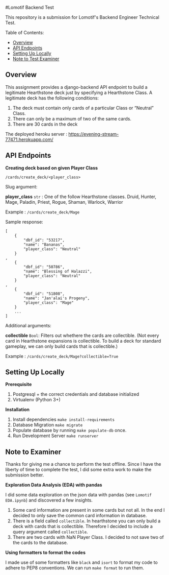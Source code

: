 #Lomotif Backend Test

This repository is a submission for Lomotif's Backend Engineer Technical Test.

Table of Contents:
* [Overview](#overview)
* [API Endpoints](#api-endpoints)
* [Setting Up Locally](#setting-up-locally)
* [Note to Test Examiner](#note-to-test-examiner)

## Overview
This assignment provides a django-backend API endpoint to build a legitimate Hearthstone deck just by specifying a Hearthstone Class.
A legitimate deck has the following conditions:
1) The deck must contain only cards of a particular Class or “Neutral” Class.
2) There can only be a maximum of two of the same cards.
3) There are 30 cards in the deck

The deployed heroku server :
https://evening-stream-77471.herokuapp.com/

## API Endpoints
**Creating deck based on given Player Class**

`/cards/create_deck/<player_class>`

Slug argument:

**player_class** `str` : One of the follow Hearthstone classes. 
Druid, Hunter, Mage, Paladin, Priest, Rogue, Shaman, Warlock, Warrior

Example : `/cards/create_deck/Mage`

Sample response: 
```
[
    {
        "dbf_id": "53217", 
        "name": "Bananas", 
        "player_class": "Neutral"
    }
, 
    {
        "dbf_id": "50786", 
        "name": "Blessing of Halazzi", 
        "player_class": "Neutral"
    }
,
    {
        "dbf_id": "51808", 
        "name": "Jan'alai's Progeny", 
        "player_class": "Mage"
    }
    ...
]
```

Additional arguments:

**collectible** `Bool`: Filters out whethere the cards are collectible. 
(Not every card in Hearthstone expansions is collectible. To build a deck for standard gameplay, 
we can only build cards that is collectible.)

Example : `/cards/create_deck/Mage?collectible=True`

## Setting Up Locally
**Prerequisite**
1. Postgresql + the correct credentials and database initialized
2. Virtualenv (Python 3+)

**Installation**
1. Install dependencies `make install-requirements`
2. Database Migration `make migrate`
3. Populate database by running `make populate-db` once.
4. Run Development Server `make runserver`

## Note to Examiner
Thanks for giving me a chance to perform the test offline. 
Since I have the liberty of time to complete the test, I did some extra work to make the submission better.

**Exploration Data Analysis (EDA) with pandas**

I did some data exploration on the json data with pandas (see `Lomotif EDA.ipynb`) and discovered a few insights.
1. Some card information are present in some cards but not all. In the end I decided to only save the common card 
information in database.
2. There is a field called `collectible`. In hearthstone you can only build a deck with cards that is collectible.
Therefore I decided to include a query argument called `collectible`.
3. There are two cards with NaN Player Class. I decided to not save two of the cards to the database.

**Using formatters to format the codes**

I made use of some formatters like `black` and `isort` to format my code to adhere to PEP8 conventions.
We can run `make format` to run them.

